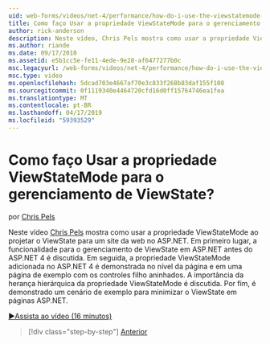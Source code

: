 ```yaml
---
uid: web-forms/videos/net-4/performance/how-do-i-use-the-viewstatemode-property-for-managing-viewstate
title: Como faço Usar a propriedade ViewStateMode para o gerenciamento de ViewState? | Microsoft Docs
author: rick-anderson
description: Neste vídeo, Chris Pels mostra como usar a propriedade ViewStateMode ao projetar o ViewState para um site da web no ASP.NET.
ms.author: riande
ms.date: 09/17/2010
ms.assetid: e5b1cc5e-fe11-4ede-9e28-af6477277b0c
msc.legacyurl: /web-forms/videos/net-4/performance/how-do-i-use-the-viewstatemode-property-for-managing-viewstate
msc.type: video
ms.openlocfilehash: 5dcad703e4667af70e3c833f268b83daf155f108
ms.sourcegitcommit: 0f1119340e4464720cfd16d0ff15764746ea1fea
ms.translationtype: MT
ms.contentlocale: pt-BR
ms.lasthandoff: 04/17/2019
ms.locfileid: "59393529"
---
```

# <a name="how-do-i-use-the-viewstatemode-property-for-managing-viewstate"></a>Como faço Usar a propriedade ViewStateMode para o gerenciamento de ViewState?

por [Chris Pels](https://twitter.com/chrispels)

Neste vídeo [Chris Pels](http://www.idevtech.com) mostra como usar a propriedade ViewStateMode ao projetar o ViewState para um site da web no ASP.NET. Em primeiro lugar, a funcionalidade para o gerenciamento de ViewState em ASP.NET antes do ASP.NET 4 é discutida. Em seguida, a propriedade ViewStateMode adicionada no ASP.NET 4 é demonstrada no nível da página e em uma página de exemplo com os controles filho aninhados. A importância da herança hierárquica da propriedade ViewStateMode é discutida. Por fim, é demonstrado um cenário de exemplo para minimizar o ViewState em páginas ASP.NET.

[&#9654;Assista ao vídeo (16 minutos)](https://channel9.msdn.com/Blogs/ASP-NET-Site-Videos/how-do-i-use-the-viewstatemode-property-for-managing-viewstate)

> [!div class="step-by-step"]
> [Anterior](aspnet-4-quick-hit-easy-state-compression.md)
